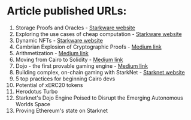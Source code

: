 # Article published URLs:
1. Storage Proofs and Oracles - [Starkware website](https://www.starknet.io/en/posts/developers/what-are-storage-proofs-and-how-can-they-improve-oracles)
2. Exploring the use cases of cheap computation - [Starkware website](https://www.starknet.io/en/posts/ecosystem/exploring-the-use-cases-of-cheap-computation)
3. Dynamic NFTs - [Starkware website](https://starkware.co/resource/dynamic-nfts-and-their-potential/)
4. Cambrian Explosion of Cryptographic Proofs - [Medium link](https://starkware.medium.com/cambrian-explosion-of-cryptographic-proofs-5740a41cdbd2#:~:text=The%20Cambrian%20explosion%20of%20cryptographic,currently%20being%20used%20in%20web3)
5. Arithmetization - [Medium link](https://medium.com/starkware/arithmetization-i-15c046390862)
6. Moving from Cairo to Solidity - [Medium link](https://starkware.medium.com/moving-from-solidity-to-cairo-7d44f9723c68)
7. Dojo - the first provable gaming engine - [Medium link](https://medium.com/starkware/dojo-on-starknet-game-on-f75ad441d869)
8. Building complex, on-chain gaming with StarkNet - [Starknet website](https://www.starknet.io/en/posts/ecosystem/let-the-games-begin-redefining-onchain-gaming-with-starknet)
9. 5 top practices for beginning Cairo devs
10. Potential of xERC20 tokens
11. Herodotus Turbo
12. Starknet's Dojo Engine Poised to Disrupt the Emerging Autonomous Worlds Space
13. Proving Ethereum's state on Starknet